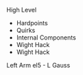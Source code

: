 High Level
* Hardpoints
* Quirks
* Internal Components
* Wight Hack
* Wight Hack


Left Arm
el5 - L Gauss
